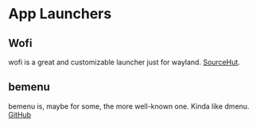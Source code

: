# App Launchers

## Wofi
wofi is a great and customizable launcher just for wayland. [SourceHut](https://hg.sr.ht/~scoopta/wofi).

## bemenu
bemenu is, maybe for some, the more well-known one. Kinda like dmenu. [GitHub](https://github.com/Cloudef/bemenu)